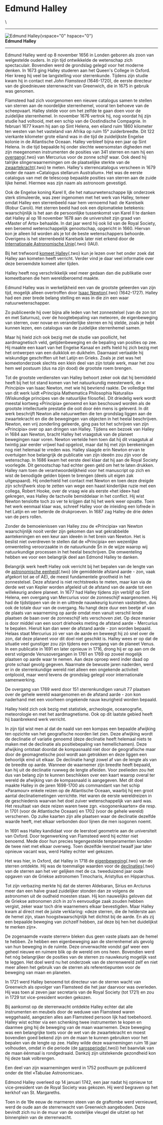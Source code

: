 # Edmund Halley

\

  -----------------------------------------------------------------------
  ![Edmund Halley](plaatjes/halley.gif){vspace="0" hspace="0"}\
  **Edmund Halley**

  -----------------------------------------------------------------------

Edmund Halley werd op 8 november 1656 in Londen geboren als zoon van
welgestelde ouders. In zijn tijd ontwikkelde de wetenschap zich
spectaculair. Bovendien werd de grondslag gelegd voor het moderne
denken. In 1673 ging Halley studeren aan het Queen\'s College in Oxford.
Hier kreeg hij veel be langstelling voor sterrenkunde. Tijdens zijn
studie kwam hij in contact met *John Flamsteed* (1646-1720), de eerste
directeur van de gloednieuwe sterrenwacht van Greenwich, die in 1675 in
gebruik was genomen.

Flamsteed had zich voorgenomen een nieuwe catalogus samen te stellen van
sterren aan de noordelijke sterrenhemel, vooral ten behoeve van de
scheepvaart. Halley stelde voor om het zelfde te gaan doen voor de
zuidelijke sterrenhemel. In november 1676 vertrok hij, nog voordat hij
zijn studie had voltooid, met een schip van de Oostindische Compagnie.
In februari 1677 kwam hij aan op Sint Helena, een eiland ruim 1860
kilometer ten westen van het vasteland van Afrika op ruim 15°
zuiderbreedte. Dit 122 vierkante kilometer grote eiland was in die tijd
de zuidelijkste Engelse kolonie in de Atlantische Oceaan. Halley
verbleef bijna een jaar op Sint Helena. In die tijd bepaalde hij onder
slechte weersomstan digheden met zijn meegenomen instrumenten de
posities van 341 sterren en nam hij een [overgang](overgang.html){.two}
van Mercurius voor de zonne schijf waar. Ook deed hij talrijke
slingerwaarnemingen om de plaatselijke sterkte van de
[zwaartekracht](zwaartekracht.html){.two} te meten. Halley\'s
sterrencatalogus verscheen in 1679 onder de naam «Catalogus stellarum
Australium». Het was de eerste catalogus van met de telescoop bepaalde
posities van sterren aan de zuide lijke hemel. Hiermee was zijn naam als
astronoom gevestigd.

Ook de Engelse koning Karel II, die het natuurwetenschappe lijk
onderzoek sterk stimuleerde, was zeer ingenomen met het werk van Halley,
temeer omdat Halley een sterrenbeeld naar hem vernoemd had: de Karelseik
(Robur Caroli). Het sterren beeld had ook een diplomatieke betekenis:
waarschijnlijk is het aan de persoonlijke tussenkomst van Karel II te
danken dat Halley al op 18 november 1678 aan de universiteit zijn graad
van «Master of Arts» behaalde. In dat jaar werd hij ook lid van de Royal
Society, een beroemd wetenschappelijk genootschap, opgericht in 1660.
Hiervan kon je alleen lid worden als je tot de beste wetenschappers
behoorde. Overigens is het sterrenbeeld Karelseik later niet erkend door
de [Internationale Astronomische Unie](iau.html){.two} (IAU).

Bij het trefwoord [komeet Halley](halleyko.html){.two} kun je lezen over
het onder zoek dat Halley aan kometen heeft verricht. Verder vind je
daar veel informatie over deze beroemdste komeet aller tijden.

Halley heeft nog verschrikkelijk veel meer gedaan dan die publikatie
over komeetbanen die hem wereldberoemd maakte.

Edmund Halley was in werkelijkheid een van de grootste geleerden van
zijn tijd, mogelijk alleen overtroffen door [Isaac
Newton](newton.html){.two} (1642-1727). Halley had een zeer brede belang
stelling en was in die zin een waar natuurwetenschapper.

Zo publiceerde hij over bijna alle leden van het zonnestelsel (van de
zon tot en met Saturnus), over de hoogtebepaling van meteoren, de
eigenbeweging van sterren, over novae en veranderlijke sterren en hij
stelde, zoals je hebt kunnen lezen, een catalogus van de zuidelijke
sterrenhemel samen.

Maar hij hield zich ook bezig met de studie van poollicht, het
aardmagnetisch veld, getijdenbeweging en de bepaling van posities op
zee. Hij maakte een kaart van het Engelse Kanaal en zelfs hield hij zich
bezig met het ontwerpen van een duikklok en duikhelm. Daarnaast
vertaalde hij wiskundige geschriften uit het Latijn en Grieks. Zoals je
ziet was het komeetonderzoek slechts een klein deel van zijn totale
werk, maar het zou hem wel postuum (dus na zijn dood) de grootste roem
brengen.

Tot de grootste verdiensten van Halley behoort zeker ook dat hij
bemiddeld heeft bij het tot stand komen van het natuurkundig
meesterwerk, de « *Principia*» van Isaac Newton, met wie hij bevriend
raakte. De volledige titel van dit werk luidt «Principia Mathematica
Philosophia Naturalis» (Wiskundige principes van de natuurlijke
filosofie). Dit driedelig werk wordt meestal kortweg «Principia» genoemd
en kan beschouwd worden als de grootste intellectuele prestatie die ooit
door één mens is geleverd. In dit werk beschrijft Newton alle
natuurwetten die ten grondslag liggen aan de zwaartekracht en die de
bewegingen van objecten in het heelal beschrijven. Newton, een vrij
zonderling geleerde, ging pas tot het schrijven van zijn «Principia»
over op aan dringen van Halley. Tijdens een bezoek van Halley in 1684
aan Newton, bracht Halley het vraagstuk van de planeet bewegingen naar
voren. Newton vertelde hem toen dat hij dit vraagstuk al twintig jaar
eerder vrijwel had opgelost, maar dat hij met zijn berekeningen nog niet
helemaal te vreden was. Halley slaagde erin Newton ervan te overtuigen
hoe belangrijk de publicatie van zijn ideeën zou zijn voor de
wetenschap. In 1686 kwam het eerste deel klaar dat hij aan de Royal
Society voorlegde. Dit genootschap had echter geen geld om het te laten
drukken. Halley nam toen de verantwoordelijkheid voor het manuscript op
zich en wist de benodigde gelden bijeen te brengen (deels uit eigen zak
uitgespaard). Hij onderhield het contact met Newton en toen deze dreigde
zijn schrijfwerk stop te zetten van wege een haast kinderlijke ruzie met
een collega, Robert Hooke, over de vraag wie als eerste «het idee» had
gekregen, was Halley de tactvolle bemiddelaar in het conflict. Hij wist
Newton tenslotte toch zo ver te krijgen dat hij het werk weer opvatte.
Toen het werk eenmaal klaar was, schreef Halley voor de inleiding een
lofrede in het Latijn en ver beterde de drukproeven. In 1687 zag Halley
de drie delen van de pers rollen.

Zonder de bemoeienissen van Halley zou de «Principia» van Newton
waarschijnlijk nooit verder zijn gekomen dan wat gekrabbelde
aantekeningen en een keur aan ideeën in het brein van Newton. Het is
beslist niet overdreven te stellen dat de «Principia» een wezenlijke
omwenteling veroorzaakte in de natuurkunde Šn in de wijze waarop wij
natuurkundige processen in het heelal beschrijven. Die omwenteling
hebben we voor een belangrijk deel aan Edmond Halley te danken.

Belangrijk werk heeft Halley ook verricht bij het bepalen van de lengte
van de [astronomische eenheid](astronom.html){.two} (de gemiddelde
afstand aarde - zon, vaak afgekort tot ae of AE), de meest fundamentele
grootheid in het zonnestelsel. Deze afstand is niet rechtstreeks te
meten, maar kan via de derde wet van Kepler worden afgeleid uit de
afstand van de aarde tot een willekeurig andere planeet. In 1677 had
Halley tijdens zijn verblijf op Sint Helena, een overgang van Mercurius
voor de zonneschijf waargenomen. Hij had de tijdstippen van de in en
uittrede nauwkeurig kunnen vaststellen, dus ook de totale duur van de
overgang. Nu hangt deze duur een beetje af van de plaats van waarneming
op aarde omdat men vanuit verschil lende plaatsen de baan over de
zonneschijf iets verschoven ziet. Op deze manier is door middel van een
soort driehoeks meting de afstand aarde - Mercurius te bepalen. Hieruit
kan dan weer de afstand aarde - zon worden bepaald. Helaas staat
Mercurius zó ver van de aarde en beweegt hij zó snel over de zon, dat
deze planeet voor dit doel niet geschikt is. Halley wees er op dat de
situatie veel gunstiger zou zijn tijdens een overgang van de planeet
Venus. In een publicatie in 1691 en later opnieuw in 1716, drong hij er
op aan om de eerst volgende Venusovergangen in 1761 en 1769 op zoveel
mogelijk plaatsen op aarde waar te nemen. Aan deze oproep werd inder
daad op grote schaal gevolg gegeven. Naarmate de bewuste jaren naderden,
werd er in de sterrenkundige wereld niet alleen een ongekende activiteit
ontplooid, maar werd tevens de grondslag gelegd voor internationale
samenwerking.

De overgang van 1769 werd door 151 sterrenkundigen vanuit 77 plaatsen
over de gehele wereld waargenomen en de afstand aarde - zon kon
naderhand met een voorheen ongekende nauw keurigheid worden bepaald.

Halley hield zich ook bezig met statistiek, archeologie, oceanografie,
meteorologie en met het aardmagnetisme. Ook op dit laatste gebied heeft
hij baanbrekend werk verricht.

In zijn tijd wist men al dat de naald van een kompas een bepaalde
afwijking ten opzichte van het geografische noorden liet zien. Deze
afwijking wordt de declinatie of variatie genoemd (deze declinatie heeft
helemaal niets te maken met de declinatie als positiebepaling van
hemellichamen). Deze afwijking ontstaat doordat de kompasnaald niet door
de geografische maar door de geomagnetische pool wordt aan getrokken en
deze liggen een behoorlijk eind uit elkaar. De declinatie hangt zowel af
van de lengte als van de breedte op aarde. Wanneer de waarnemer zijn
breedte heeft bepaald, kan hij uit de declinatie ruwweg de lengte
afleiden. Voor zeelieden zou het dus van belang zijn te kunnen
beschikken over een kaart waarop overal ter wereld de afwijking van de
kompasnaald is aangegeven. Met dit doel maakte Halley in de jaren
1698-1700 als commandant van het schip «Paramour» enkele reizen op de
Atlantische Oceaan, waarbij hij een groot aantal declinatiemetingen
verrichtte. Het waren de eerste wereldreizen in de geschiedenis waarvan
het doel zuiver wetenschappelijk van aard was. Het resultaat van deze
reizen waren twee zgn. «isogonenkaarten» die resp. in 1701 (voor de
Atlantische Oceaan) en 1702 (voor de gehele wereld) verschenen. Op zulke
kaarten zijn alle plaatsen waar de declinatie dezelfde waarde heeft, met
elkaar verbonden door lijnen die men isogonen noemt.

In 1691 was Halley kandidaat voor de leerstoel geometrie aan de
universiteit van Oxford. Door tegenwerking van Flamsteed werd hij echter
niet benoemd. Mede door hun precies tegengestelde temperamenten konden
de twee niet met elkaar overweg. Toen dezelfde leerstoel twaalf jaar
later opnieuw vacant was, werd Halley echter wel gekozen.

Het was hier, in Oxford, dat Halley in 1718 de
[eigenbeweging](eigenbew.html){.two} van de sterren ontdekte. Hij was de
toenmalige waarden voor de [declinaties](declinat.html){.two} van de
sterren aan het ver gelijken met de ca. tweeduizend jaar oude opgaven
van de Griekse astronomen Timocharis, Aristyllus en Hipparchus.

Tot zijn verbazing merkte hij dat de sterren Aldebaran, Sirius en
Arcturus meer dan een halve graad zuidelijker stonden dan ze volgens de
astronomen uit de oudheid moesten staan. Hij kon nauwelijks geloven dat
de Griekse astronomen zich in zo\'n eenvoudige zaak zouden hebben
vergist, zeker waar toch drie waarnemers elkaar bevestigden. Maar Halley
kwam al direct met de juiste verklaring: «deze sterren, die de helderste
aan de hemel zijn, staan hoogstwaarschijnlijk het dichtst bij de aarde.
En als zij een bepaalde beweging van zichzelf hebben, zal deze bij hen
het duidelijkst te merken zijn».

De zogenaamde «vaste sterren» bleken dus geen vaste plaats aan de hemel
te hebben. Ze hebben een eigenbeweging aan de sterrenhemel als gevolg
van hun beweging in de ruimte. Deze onverwachte vondst gaf weer een
geheel nieuwe en ruimere blik op de wereld om ons heen. Bovendien werd
het nóg belangrijker de posities van de sterren zo nauwkeurig mogelijk
vast te leggen. Het doel werd nu het onderzoek van de sterrenwereld zelf
en niet meer alleen het gebruik van de sterren als referentiepunten voor
de beweging van maan en planeten.

In 1721 werd Halley benoemd tot directeur van de sterren wacht van
Greenwich als opvolger van Flamsteed die het jaar daarvoor was
overleden. Hij was toen al zeven jaar secretaris van de Royal Society
(tot 1721) en zou in 1729 tot vice-president worden gekozen.

Bij aankomst op de sterrenwacht ontdekte Halley echter dat alle
instrumenten en meubels door de weduwe van Flamsteed waren weggehaald,
aangezien alles aan Flamsteed persoon lijk had toebehoord. Halley wist
echter via een schenking twee instrumenten te kopen en daarmee ging hij
de beweging van de maan waarnemen. Deze beweging was een belangrijke
toets voor de wet van de zwaartekracht en moest bovendien goed bekend
zijn om de maan te kunnen gebruiken voor het bepalen van de lengte op
zee. Halley wilde deze waarnemingen ruim 18 jaar volhouden, omdat in die
periode (de [sarosperiode](saros.html){.two}) het baanvlak van de maan
éénmaal is rondgedraaid. Dankzij zijn uitstekende gezondheid kon hij
deze taak volbrengen.

Een deel van zijn waarnemingen werd in 1752 posthuum ge publiceerd onder
de titel «Tabulae Astronomicae».

Edmond Halley overleed op 14 januari 1742, een jaar nadat hij opnieuw
tot vice-president van de Royal Society was gekozen. Hij werd begraven
op het kerkhof van St. Margareths.

Toen in de 19e eeuw de marmeren steen van de graftombe werd vernieuwd,
werd de oude aan de sterrenwacht van Greenwich aangeboden. Deze bevindt
zich nu in de muur van de oostelijke vleugel die uitziet op het
binnenplein van de sterrenwacht.
